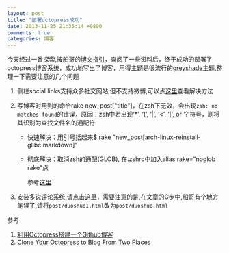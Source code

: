 ```yaml
---
layout: post
title: "部署octopress成功"
date: 2013-11-25 21:35:14 +0800
comments: true
categories: 博客
---
```

今天经过一番探索,按船哥的[博文指引](http://beyondvincent.com/blog/2013/08/03/108-creating-a-github-blog-using-octopress/)，查阅了一些资料后，终于成功的部署了octopress博客系统，成功地写出了博客，用得主题是很流行的[greyshade](https://github.com/shashankmehta/greyshade)主题,整理一下需要注意的几个问题

1. 侧栏social links支持众多社交网站,但不支持微博,可以点[这里](http://www.imallen.com/blog/2013/05/12/add-support-for-weibo-and-dribbble-to-greyshade.html)查看解决方法
2. 写博客时用到的命令rake new_post["title"]，在zsh下无效，会出现`zsh: no matches found`的错误，原因：zsh中若出现‘*’, ‘(’, ‘|’, ‘<’, ‘[’, or ‘?’符号，则将其识别为查找文件名的通配符

	* 快速解决：用引号括起来$ rake "new_post[arch-linux-reinstall-glibc.markdown]"

	* 彻底解决：取消zsh的通配(GLOB), 在.zshrc中加入alias rake="noglob rake"点
	
		参考[这里](http://fancyoung.com/blog/use-octopress-new-post-function-with-zsh/)
3. 安装多说评论系统,请点击[这里](http://beyondvincent.com/blog/2013/07/27/107-hello-page-of-github/)，需要注意的是,在文章的C步中,船哥有个地方笔误了,请将`post/duoshuo1.html`改为`post/duoshuo.html`

参考

1. [利用Octopress搭建一个Github博客](http://beyondvincent.com/blog/2013/08/03/108-creating-a-github-blog-using-octopress/)
2. [Clone Your Octopress to Blog From Two Places](http://blog.zerosharp.com/clone-your-octopress-to-blog-from-two-places/)